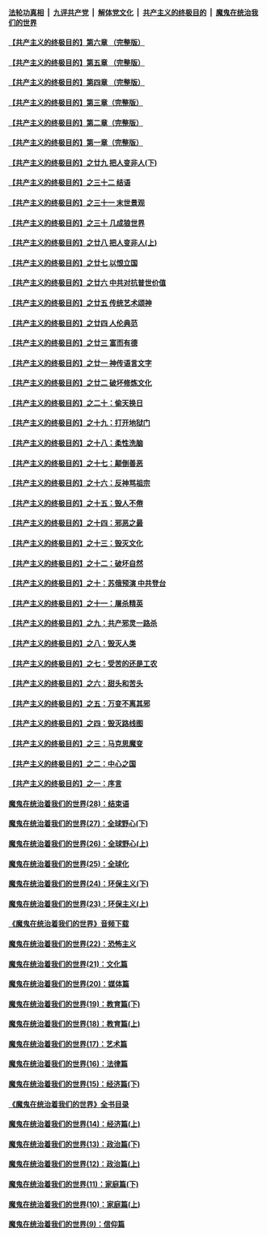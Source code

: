 ####  [法轮功真相](../../../../basic/blob/master/README.md?t=01160352) &nbsp;|&nbsp; [九评共产党](../../../../9ping.md/blob/master/README.md?t=01160352) &nbsp;|&nbsp; [解体党文化](../../../../jtdwh.md/blob/master/README.md?t=01160352)  &nbsp;|&nbsp; [共产主义的终极目的](../../../../gczydzjmd.md/blob/master/README.md?t=01160352) &nbsp;|&nbsp; [魔鬼在统治我们的世界](../../../../mgztzwmdsj.md/blob/master/README.md?t=01160352) 

#### [【共产主义的终极目的】第六章 （完整版）](../pages/nsc422/n11428913.md?t=01160352) 

#### [【共产主义的终极目的】第五章 （完整版）](../pages/nsc422/n11428912.md?t=01160352) 

#### [【共产主义的终极目的】第四章 （完整版）](../pages/nsc422/n11428907.md?t=01160352) 

#### [【共产主义的终极目的】第三章（完整版）](../pages/nsc422/n11428848.md?t=01160352) 

#### [【共产主义的终极目的】第二章（完整版）](../pages/nsc422/n11428831.md?t=01160352) 

#### [【共产主义的终极目的】第一章（完整版）](../pages/nsc422/n11417651.md?t=01160352) 

#### [【共产主义的终极目的】之廿九 把人变非人(下)](../pages/nsc422/n11344140.md?t=01160352) 

#### [【共产主义的终极目的】之三十二 结语](../pages/nsc422/n11360535.md?t=01160352) 

#### [【共产主义的终极目的】之三十一 末世景观](../pages/nsc422/n11351129.md?t=01160352) 

#### [【共产主义的终极目的】之三十 几成狼世界](../pages/nsc422/n11348280.md?t=01160352) 

#### [【共产主义的终极目的】之廿八 把人变非人(上)](../pages/nsc422/n11340492.md?t=01160352) 

#### [【共产主义的终极目的】之廿七 以恨立国](../pages/nsc422/n11336944.md?t=01160352) 

#### [【共产主义的终极目的】之廿六 中共对抗普世价值](../pages/nsc422/n11324785.md?t=01160352) 

#### [【共产主义的终极目的】之廿五 传统艺术颂神](../pages/nsc422/n11296396.md?t=01160352) 

#### [【共产主义的终极目的】之廿四 人伦典范](../pages/nsc422/n11296397.md?t=01160352) 

#### [【共产主义的终极目的】之廿三 富而有德](../pages/nsc422/n11283598.md?t=01160352) 

#### [【共产主义的终极目的】之廿一 神传语言文字](../pages/nsc422/n11263265.md?t=01160352) 

#### [【共产主义的终极目的】之廿二 破坏修炼文化](../pages/nsc422/n11245728.md?t=01160352) 

#### [【共产主义的终极目的】之二十：偷天换日](../pages/nsc422/n11238846.md?t=01160352) 

#### [【共产主义的终极目的】之十九：打开地狱门](../pages/nsc422/n11206376.md?t=01160352) 

#### [【共产主义的终极目的】之十八：柔性洗脑](../pages/nsc422/n11199994.md?t=01160352) 

#### [【共产主义的终极目的】之十七：颠倒善恶](../pages/nsc422/n11179782.md?t=01160352) 

#### [【共产主义的终极目的】之十六：反神骂祖宗](../pages/nsc422/n11166798.md?t=01160352) 

#### [【共产主义的终极目的】之十五：毁人不倦](../pages/nsc422/n11166792.md?t=01160352) 

#### [【共产主义的终极目的】之十四：邪恶之最](../pages/nsc422/n11150249.md?t=01160352) 

#### [【共产主义的终极目的】之十三：毁灭文化](../pages/nsc422/n11135227.md?t=01160352) 

#### [【共产主义的终极目的】之十二：破坏自然](../pages/nsc422/n11135214.md?t=01160352) 

#### [【共产主义的终极目的】之十：苏俄预演 中共登台](../pages/nsc422/n11118424.md?t=01160352) 

#### [【共产主义的终极目的】之十一：屠杀精英](../pages/nsc422/n11118442.md?t=01160352) 

#### [【共产主义的终极目的】之九：共产邪灵一路杀](../pages/nsc422/n11114139.md?t=01160352) 

#### [【共产主义的终极目的】之八：毁灭人类](../pages/nsc422/n11108503.md?t=01160352) 

#### [【共产主义的终极目的】之七：受苦的还是工农](../pages/nsc422/n11101809.md?t=01160352) 

#### [【共产主义的终极目的】之六：甜头和苦头](../pages/nsc422/n11096971.md?t=01160352) 

#### [【共产主义的终极目的】之五：万变不离其邪](../pages/nsc422/n11091285.md?t=01160352) 

#### [【共产主义的终极目的】之四：毁灭路线图](../pages/nsc422/n11086284.md?t=01160352) 

#### [【共产主义的终极目的】之三：马克思魔变](../pages/nsc422/n11061941.md?t=01160352) 

#### [【共产主义的终极目的】之二：中心之国](../pages/nsc422/n11047728.md?t=01160352) 

#### [【共产主义的终极目的】之一：序言](../pages/nsc422/n11086077.md?t=01160352) 

#### [魔鬼在统治着我们的世界(28)：结束语](../pages/nsc422/n10936246.md?t=01160352) 

#### [魔鬼在统治着我们的世界(27)：全球野心(下)](../pages/nsc422/n10928319.md?t=01160352) 

#### [魔鬼在统治着我们的世界(26)：全球野心(上)](../pages/nsc422/n10900318.md?t=01160352) 

#### [魔鬼在统治着我们的世界(25)：全球化](../pages/nsc422/n10788205.md?t=01160352) 

#### [魔鬼在统治着我们的世界(24)：环保主义(下)](../pages/nsc422/n10695307.md?t=01160352) 

#### [魔鬼在统治着我们的世界(23)：环保主义(上)](../pages/nsc422/n10688613.md?t=01160352) 

#### [《魔鬼在统治着我们的世界》音频下载](../pages/nsc422/n10635553.md?t=01160352) 

#### [魔鬼在统治着我们的世界(22)：恐怖主义](../pages/nsc422/n10614727.md?t=01160352) 

#### [魔鬼在统治着我们的世界(21)：文化篇](../pages/nsc422/n10597706.md?t=01160352) 

#### [魔鬼在统治着我们的世界(20)：媒体篇](../pages/nsc422/n10586579.md?t=01160352) 

#### [魔鬼在统治着我们的世界(19)：教育篇(下)](../pages/nsc422/n10564808.md?t=01160352) 

#### [魔鬼在统治着我们的世界(18)：教育篇(上)](../pages/nsc422/n10526970.md?t=01160352) 

#### [魔鬼在统治着我们的世界(17)：艺术篇](../pages/nsc422/n10499093.md?t=01160352) 

#### [魔鬼在统治着我们的世界(16)：法律篇](../pages/nsc422/n10485969.md?t=01160352) 

#### [魔鬼在统治着我们的世界(15)：经济篇(下)](../pages/nsc422/n10469975.md?t=01160352) 

#### [《魔鬼在统治着我们的世界》全书目录](../pages/nsc422/n10464261.md?t=01160352) 

#### [魔鬼在统治着我们的世界(14)：经济篇(上)](../pages/nsc422/n10457370.md?t=01160352) 

#### [魔鬼在统治着我们的世界(13)：政治篇(下)](../pages/nsc422/n10448270.md?t=01160352) 

#### [魔鬼在统治着我们的世界(12)：政治篇(上)](../pages/nsc422/n10444576.md?t=01160352) 

#### [魔鬼在统治着我们的世界(11)：家庭篇(下)](../pages/nsc422/n10440961.md?t=01160352) 

#### [魔鬼在统治着我们的世界(10)：家庭篇(上)](../pages/nsc422/n10435448.md?t=01160352) 

#### [魔鬼在统治着我们的世界(9)：信仰篇](../pages/nsc422/n10432159.md?t=01160352) 

